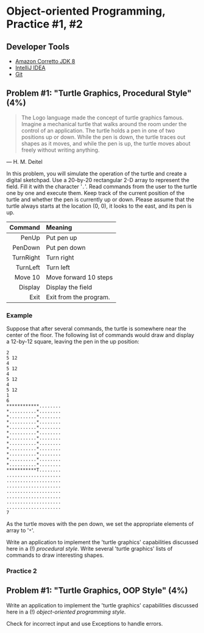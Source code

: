 Object-oriented Programming, Practice #1, #2
============================================

## Developer Tools

* [Amazon Corretto JDK 8](https://aws.amazon.com/corretto)
* [IntelliJ IDEA](https://www.jetbrains.com/idea/download)
* [Git](https://git-scm.com)

## Problem #1: "Turtle Graphics, Procedural Style" (4%)

>The Logo language made the concept of turtle graphics famous. Imagine a
>mechanical turtle that walks around the room under the control of an
>application. The turtle holds a pen in one of two positions up or down. While
>the pen is down, the turtle traces out shapes as it moves, and while the pen is
>up, the turtle moves about freely without writing anything.

— H. M. Deitel

In this problem, you will simulate the operation of the turtle and create a
digital sketchpad. Use a 20-by-20 rectangular 2-D array to represent the field.
Fill it with the character '`.`'. Read commands from the user to the turtle
one by one and execute them. Keep track of the current position of the turtle
and whether the pen is currently up or down. Please assume that the turtle
always starts at the location (0, 0), it looks to the east, and its pen is up.

| Command   | Meaning                |
| --------: | :--------------------- |
| PenUp     | Put pen up             |
| PenDown   | Put pen down           |
| TurnRight | Turn right             |
| TurnLeft  | Turn left              |
| Move 10   | Move forward 10 steps  |
| Display   | Display the field      |
| Exit      | Exit from the program. |

### Example

Suppose that after several commands, the turtle is somewhere near the center of the floor. The following list of commands would draw and display a 12-by-12 square, leaving the pen in the up position:

```
2
5 12
4
5 12
4
5 12
4
5 12
1
6
************........
*..........*........
*..........*........
*..........*........
*..........*........
*..........*........
*..........*........
*..........*........
*..........*........
*..........*........
*..........*........
*..........*........
***********T........
....................
....................
....................
....................
....................
....................
....................
7
```

As the turtle moves with the pen down, we set the appropriate elements of array
to '`*`'.

Write an application to implement the 'turtle graphics' capabilities discussed
here in a (!) *procedural style*. Write several 'turtle graphics' lists of
commands to draw interesting shapes.

### Practice 2

## Problem #1: "Turtle Graphics, OOP Style" (4%)

Write an application to implement the 'turtle graphics' capabilities discussed
here in a (!) *object-oriented programming style*.

Check for incorrect input and use Exceptions to handle errors.
